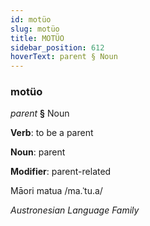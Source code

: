 ```yaml
---
id: motüo
slug: motüo
title: MOTÜO
sidebar_position: 612
hoverText: parent § Noun
---
```


### motüo

*parent* **§** Noun

**Verb**: to be a parent

**Noun**: parent

**Modifier**: parent-related

Māori matua /ma.ˈtu.a/

*Austronesian Language Family*